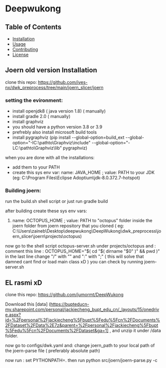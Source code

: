 # Deepwukong



## Table of Contents

- [Installation](#installation)
- [Usage](#usage)
- [Contributing](#contributing)
- [License](#license)



## Joern old version Installation

clone this repo: https://github.com/ives-nx/dwk_preprocess/tree/main/joern_slicer/joern

### setting the evironment:
- install openjdk8 ( java version 1.8) ( manually)
- install gradle 2.0 ( manually)
- install graphviz
- you should have a python version 3.8 or 3.9 
- prefrebly also install microsoft build tools 
- install pygraphviz (pip install --global-option=build_ext --global-option="-IC:\pathto\Graphviz\include" --global-option="-LC:\pathto\Graphviz\lib" pygraphviz)

when you are done with all the installations:
* add them to your PATH 
* create this sys env var:
name: JAVA_HOME ; value: PATH to your JDK (eg: C:\Program Files\Eclipse Adoptium\jdk-8.0.372.7-hotspot)


### Building joern:
 run  the build.sh shell script or just run gradle build

 after building create these sys env vars:
 1) name: OCTOPUS_HOME ; value: PATH to "octopus" folder inside the joern folder from joern repository that you cloned ( eg: C:\Users\zaineb\Desktop\deepwukong\DeepWukong\dwk_preprocess\joern_slicer\joern\projects\octopus)

now go to the shell script octopus-server.sh under projects/octopus and :
comment this line : OCTOPUS_HOME="$( cd "$( dirname "$0" )" && pwd )"
in the last line change "/" with "\" and ":" with ";" 
 ( this will solve that damned cant find or load main class xD ) you can check by running joern-server.sh 


## EL rasmi xD

clone this repo: https://github.com/jumormt/DeepWukong

Download this [data] (https://bupteducn-my.sharepoint.com/personal/jackiecheng_bupt_edu_cn/_layouts/15/onedrive.aspx?id=%2Fpersonal%2Fjackiecheng%5Fbupt%5Fedu%5Fcn%2FDocuments%2FDataset%2FData%2E7z&parent=%2Fpersonal%2Fjackiecheng%5Fbupt%5Fedu%5Fcn%2FDocuments%2FDataset&ga=1] , and unzip it under <project root>/data folder.

now go to configs/dwk.yaml and:
change joern_path to your local path of the joern-parse file ( preferably absolute path)


now run : set PYTHONPATH=.
then run python src/joern/joern-parse.py -c <config file>

